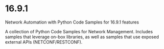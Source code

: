 # 16.9.1
Network Automation with Python Code Samples for 16.9.1 features 

A collection of Python Code Samples for Network Management. Includes samples that leverage on-box libraries, as well as samples that use exposed external APIs (NETCONF/RESTCONF). 
